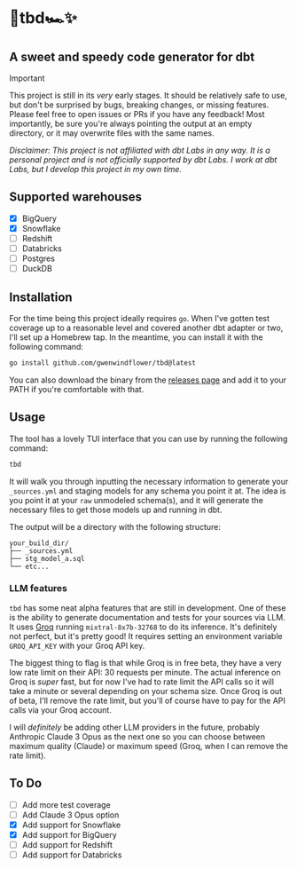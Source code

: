 # 🏁tbd🏎️✨

## A sweet and speedy code generator for dbt

> [!IMPORTANT]
> This project is still in its _very_ early stages. It should be relatively safe to use, but don't be surprised by bugs, breaking changes, or missing features. Please feel free to open issues or PRs if you have any feedback! Most importantly, be sure you're always pointing the output at an empty directory, or it may overwrite files with the same names.

_Disclaimer: This project is not affiliated with dbt Labs in any way. It is a personal project and is not officially supported by dbt Labs. I work at dbt Labs, but I develop this project in my own time._

## Supported warehouses

- [x] BigQuery
- [x] Snowflake
- [ ] Redshift
- [ ] Databricks
- [ ] Postgres
- [ ] DuckDB

## Installation

For the time being this project ideally requires `go`. When I've gotten test coverage up to a reasonable level and covered another dbt adapter or two, I'll set up a Homebrew tap. In the meantime, you can install it with the following command:

```bash
go install github.com/gwenwindflower/tbd@latest
```

You can also download the binary from the [releases page](https://github.com/gwenwindflower/tbd/releases) and add it to your PATH if you're comfortable with that.

## Usage

The tool has a lovely TUI interface that you can use by running the following command:

```bash
tbd
```

It will walk you through inputting the necessary information to generate your `_sources.yml` and staging models for any schema you point it at. The idea is you point it at your `raw` unmodeled schema(s), and it will generate the necessary files to get those models up and running in dbt.

The output will be a directory with the following structure:

```
your_build_dir/
├── _sources.yml
├── stg_model_a.sql
└── etc...
```

### LLM features

`tbd` has some neat alpha features that are still in development. One of these is the ability to generate documentation and tests for your sources via LLM. It uses [Groq](https://groq.com) running `mixtral-8x7b-32768` to do its inference. It's definitely not perfect, but it's pretty good! It requires setting an environment variable `GROQ_API_KEY` with your Groq API key.

The biggest thing to flag is that while Groq is in free beta, they have a very low rate limit on their API: 30 requests per minute. The actual inference on Groq is _super_ fast, but for now I've had to rate limit the API calls so it will take a minute or several depending on your schema size. Once Groq is out of beta, I'll remove the rate limit, but you'll of course have to pay for the API calls via your Groq account.

I will _definitely_ be adding other LLM providers in the future, probably Anthropic Claude 3 Opus as the next one so you can choose between maximum quality (Claude) or maximum speed (Groq, when I can remove the rate limit).

## To Do

- [ ] Add more test coverage
- [ ] Add Claude 3 Opus option
- [x] Add support for Snowflake
- [x] Add support for BigQuery
- [ ] Add support for Redshift
- [ ] Add support for Databricks
